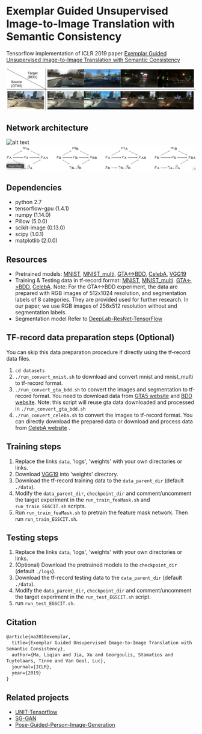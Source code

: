 # Exemplar Guided Unsupervised Image-to-Image Translation with Semantic Consistency
Tensorflow implementation of ICLR 2019 paper [Exemplar Guided Unsupervised Image-to-Image Translation with Semantic Consistency](https://openreview.net/pdf?id=S1lTg3RqYQ)

![alt text](imgs/teaser_GTA2BDD.svg)

## Network architecture
![alt text](imgs/framework_EGSCIT_test.svg)
![alt text](imgs/info_flow_in_autoencoder.png)

## Dependencies
- python 2.7
- tensorflow-gpu (1.4.1)
- numpy (1.14.0)
- Pillow (5.0.0)
- scikit-image (0.13.0)
- scipy (1.0.1)
- matplotlib (2.0.0)


## Resources
- Pretrained models: [MNIST](http://homes.esat.kuleuven.be/~liqianma/ICLR19_EGSCIT/models/mnist_models.zip), [MNIST_multi](http://homes.esat.kuleuven.be/~liqianma/ICLR19_EGSCIT/models/mnist_multi_models.zip), [GTA<->BDD](http://homes.esat.kuleuven.be/~liqianma/ICLR19_EGSCIT/models/gta_bdd_models.zip), [CelebA](http://homes.esat.kuleuven.be/~liqianma/ICLR19_EGSCIT/models/celeba_models.zip), [VGG19](http://homes.esat.kuleuven.be/~liqianma/ICLR19_EGSCIT/weights/vgg19.npy)
- Training & Testing data in tf-record format: [MNIST](http://homes.esat.kuleuven.be/~liqianma/ICLR19_EGSCIT/data/mnist_tf.zip), [MNIST_multi](http://homes.esat.kuleuven.be/~liqianma/ICLR19_EGSCIT/data/mnist_multi_tf.zip). [GTA<->BDD](http://homes.esat.kuleuven.be/~liqianma/ICLR19_EGSCIT/data/gta_bdd_tf.zip), [CelebA](http://homes.esat.kuleuven.be/~liqianma/ICLR19_EGSCIT/data/celeba_tf.zip).
Note: For the GTA<->BDD experiment, the data are prepared with RGB images of 512x1024 resolution, and segmentation labels of 8 categories. They are provided used for further research. In our paper, we use RGB images of 256x512 resolution without and segmentation labels.
- Segmentation model
Refer to [DeepLab-ResNet-TensorFlow](https://github.com/DrSleep/tensorflow-deeplab-resnet)

## TF-record data preparation steps (Optional)
You can skip this data preparation procedure if directly using the tf-record data files.
1. `cd datasets`
2. `./run_convert_mnist.sh` to download and convert mnist and mnist_multi to tf-record format.
3. `./run_convert_gta_bdd.sh` to convert the images and segmentation to tf-record format. You need to download data from [GTA5 website](https://download.visinf.tu-darmstadt.de/data/from_games/) and [BDD website](http://bdd-data.berkeley.edu/). Note: this script will reuse gta data downloaded and processed in `./run_convert_gta_bdd.sh`
4. `./run_convert_celeba.sh` to convert the images to tf-record format. You can directly download the prepared data or download and process data from [CelebA website](http://mmlab.ie.cuhk.edu.hk/projects/CelebA.html) .

## Training steps
1. Replace the links `data`, 'logs', 'weights' with your own directories or links.
2. Download [VGG19](http://homes.esat.kuleuven.be/~liqianma/ICLR19_EGSCIT/weights/vgg19.npy) into 'weights' directory.
3. Download the tf-record training data to the `data_parent_dir` (default `./data`).
4. Modify the `data_parent_dir`, `checkpoint_dir` and comment/uncomment the target experiment in the `run_train_feaMask.sh` and `run_train_EGSCIT.sh` scripts.
5. Run `run_train_feaMask.sh` to pretrain the feature mask network. Then run `run_train_EGSCIT.sh`.
 
## Testing steps
1. Replace the links `data`, 'logs', 'weights' with your own directories or links.
2. (Optional) Download the pretrained models to the `checkpoint_dir` (default `./logs`).
3. Download the tf-record testing data to the `data_parent_dir` (default `./data`).
4. Modify the `data_parent_dir`, `checkpoint_dir` and comment/uncomment the target experiment in the `run_test_EGSCIT.sh` script.
5. run `run_test_EGSCIT.sh`. 

## Citation
```
@article{ma2018exemplar,
  title={Exemplar Guided Unsupervised Image-to-Image Translation with Semantic Consistency},
  author={Ma, Liqian and Jia, Xu and Georgoulis, Stamatios and Tuytelaars, Tinne and Van Gool, Luc},
  journal={ICLR},
  year={2019}
}
```

## Related projects
- [UNIT-Tensorflow](https://github.com/taki0112/UNIT-Tensorflow)
- [SG-GAN](https://github.com/Peilun-Li/SG-GAN)
- [Pose-Guided-Person-Image-Generation](https://github.com/charliememory/Pose-Guided-Person-Image-Generation)
